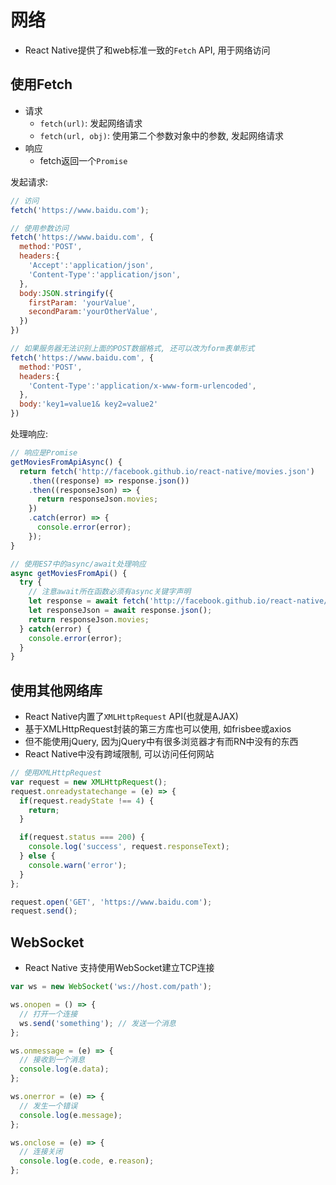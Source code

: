 # 网络

* React Native提供了和web标准一致的`Fetch` API, 用于网络访问

## 使用Fetch

* 请求
    - `fetch(url)`: 发起网络请求
    - `fetch(url, obj)`: 使用第二个参数对象中的参数, 发起网络请求
* 响应
    - fetch返回一个`Promise`

发起请求:

```javascript
// 访问
fetch('https://www.baidu.com');

// 使用参数访问
fetch('https://www.baidu.com', {
  method:'POST',
  headers:{
    'Accept':'application/json',
    'Content-Type':'application/json',
  },
  body:JSON.stringify({
    firstParam: 'yourValue',
    secondParam:'yourOtherValue',
  })
})

// 如果服务器无法识别上面的POST数据格式, 还可以改为form表单形式
fetch('https://www.baidu.com', {
  method:'POST',
  headers:{
    'Content-Type':'application/x-www-form-urlencoded',
  },
  body:'key1=value1& key2=value2'
})
```

处理响应:

```javascript
// 响应是Promise
getMoviesFromApiAsync() {
  return fetch('http://facebook.github.io/react-native/movies.json')
    .then((response) => response.json())
    .then((responseJson) => {
      return responseJson.movies;
    })
    .catch(error) => {
      console.error(error);
    });
}

// 使用ES7中的async/await处理响应
async getMoviesFromApi() {
  try {
    // 注意await所在函数必须有async关键字声明
    let response = await fetch('http://facebook.github.io/react-native/movies.json');
    let responseJson = await response.json();
    return responseJson.movies;
  } catch(error) {
    console.error(error);
  }
}
```

## 使用其他网络库

* React Native内置了`XMLHttpRequest` API(也就是AJAX)
* 基于XMLHttpRequest封装的第三方库也可以使用, 如frisbee或axios
* 但不能使用jQuery, 因为jQuery中有很多浏览器才有而RN中没有的东西
* React Native中没有跨域限制, 可以访问任何网站

```javascript
// 使用XMLHttpRequest
var request = new XMLHttpRequest();
request.onreadystatechange = (e) => {
  if(request.readyState !== 4) {
    return;
  }

  if(request.status === 200) {
    console.log('success', request.responseText);
  } else {
    console.warn('error');
  }
};

request.open('GET', 'https://www.baidu.com');
request.send();
```

## WebSocket

* React Native 支持使用WebSocket建立TCP连接

```javascript
var ws = new WebSocket('ws://host.com/path');

ws.onopen = () => {
  // 打开一个连接
  ws.send('something'); // 发送一个消息
};

ws.onmessage = (e) => {
  // 接收到一个消息
  console.log(e.data);
};

ws.onerror = (e) => {
  // 发生一个错误
  console.log(e.message);
};

ws.onclose = (e) => {
  // 连接关闭
  console.log(e.code, e.reason);
};
```
